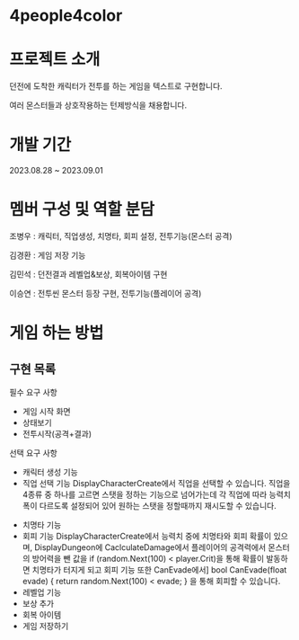 # 4people4color
# 프로젝트 소개
던전에 도착한 캐릭터가 전투를 하는 게임을 텍스트로 구현합니다.

여러 몬스터들과 상호작용하는 턴제방식을 채용합니다.

# 개발 기간
2023.08.28 ~ 2023.09.01

# 멤버 구성 및 역할 분담

조병우 : 캐릭터, 직업생성, 치명타, 회피 설정, 전투기능(몬스터 공격)


김경환 : 게임 저장 기능


김민석 : 던전결과 레벨업&보상, 회복아이템 구현


이승연 : 전투씬 몬스터 등장 구현, 전투기능(플레이어 공격)


# 게임 하는 방법

구현 목록
-
필수 요구 사항
- 게임 시작 화면
- 상태보기
- 전투시작(공격+결과)

선택 요구 사항
* 캐릭터 생성 기능
* 직업 선택 기능
    DisplayCharacterCreate에서 직업을 선택할 수 있습니다.
  직업을 4종류 중 하나를 고르면 스탯을 정하는 기능으로 넘어가는데 각 직업에 따라 능력치 폭이 다르도록 설정되어 있어 원하는 스탯을 정할때까지 재시도할 수 있습니다.
  
- 치명타 기능
- 회피 기능
    DisplayCharacterCreate에서 능력치 중에 치명타와 회피 확률이 있으며, DisplayDungeon에 CaclculateDamage에서 플레이어의 공격력에서 몬스터의 방어력을 뺀 값을
  if (random.Next(100) < player.Crit)을 통해 확률이 발동하면 치명타가 터지게 되고
  회피 기능 또한 CanEvade에서]
  bool CanEvade(float evade)
{
    return random.Next(100) < evade;
}
을 통해 회피할 수 있습니다.
- 레벨업 기능
- 보상 추가
- 회복 아이템
- 게임 저장하기
